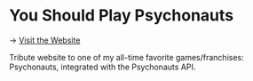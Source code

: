 # You Should Play Psychonauts

-> <a href="https://chapacais.github.io/you-should-play-psychonauts/">Visit the Website</a>

Tribute website to one of my all-time favorite games/franchises: Psychonauts, integrated with the Psychonauts API.
